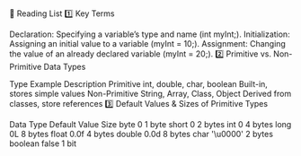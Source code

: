 📖 Reading List
1️⃣ Key Terms

Declaration: Specifying a variable’s type and name (int myInt;).
Initialization: Assigning an initial value to a variable (myInt = 10;).
Assignment: Changing the value of an already declared variable (myInt = 20;).
2️⃣ Primitive vs. Non-Primitive Data Types

Type	Example	Description
Primitive	int, double, char, boolean	Built-in, stores simple values
Non-Primitive	String, Array, Class, Object	Derived from classes, store references
3️⃣ Default Values & Sizes of Primitive Types

Data Type	Default Value	Size
byte	0	1 byte
short	0	2 bytes
int	0	4 bytes
long	0L	8 bytes
float	0.0f	4 bytes
double	0.0d	8 bytes
char	'\u0000'	2 bytes
boolean	false	1 bit
